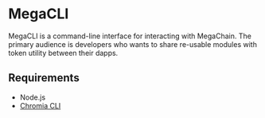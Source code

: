 # MegaCLI

MegaCLI is a command-line interface for interacting with MegaChain. The primary audience is developers who wants to share re-usable modules with token utility between their dapps.

## Requirements

- Node.js
- [Chromia CLI](https://docs.chromia.com/getting-started/dev-setup/cli-installation)
